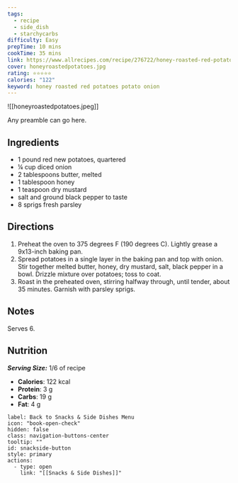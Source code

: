 ```yaml
---
tags:
  - recipe
  - side_dish
  - starchycarbs
difficulty: Easy
prepTime: 10 mins
cookTime: 35 mins
link: https://www.allrecipes.com/recipe/276722/honey-roasted-red-potatoes/
cover: honeyroastedpotatoes.jpg
rating: ⭐️⭐️⭐️⭐️⭐️
calories: "122"
keyword: honey roasted red potatoes potato onion
---
```


![[honeyroastedpotatoes.jpeg]]

Any preamble can go here.

## Ingredients
- 1 pound red new potatoes, quartered
- ¼ cup diced onion
- 2 tablespoons butter, melted
- 1 tablespoon honey
- 1 teaspoon dry mustard
- salt and ground black pepper to taste
- 8 sprigs fresh parsley

## Directions
1. Preheat the oven to 375 degrees F (190 degrees C). Lightly grease a 9x13-inch baking pan.
2. Spread potatoes in a single layer in the baking pan and top with onion. Stir together melted butter, honey, dry mustard, salt, black pepper in a bowl. Drizzle mixture over potatoes; toss to coat.
3. Roast in the preheated oven, stirring halfway through, until tender, about 35 minutes. Garnish with parsley sprigs.

## Notes
Serves 6.

## Nutrition
***Serving Size:*** 1/6 of recipe
- **Calories**: 122 kcal
- **Protein**: 3 g
- **Carbs**: 19 g
- **Fat**: 4 g


```meta-bind-button
label: Back to Snacks & Side Dishes Menu
icon: "book-open-check"
hidden: false
class: navigation-buttons-center
tooltip: ""
id: snackside-button
style: primary
actions:
  - type: open
    link: "[[Snacks & Side Dishes]]"
```
 
